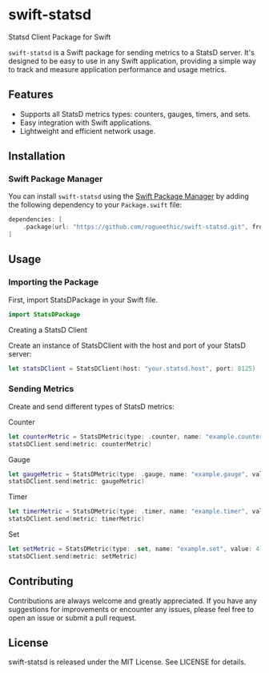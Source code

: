 # swift-statsd

Statsd Client Package for Swift

`swift-statsd` is a Swift package for sending metrics to a StatsD server. It's designed to be easy to use in any Swift application, providing a simple way to track and measure application performance and usage metrics.

## Features

- Supports all StatsD metrics types: counters, gauges, timers, and sets.
- Easy integration with Swift applications.
- Lightweight and efficient network usage.

## Installation

### Swift Package Manager

You can install `swift-statsd` using the [Swift Package Manager](https://swift.org/package-manager/) by adding the following dependency to your `Package.swift` file:

```swift
dependencies: [
    .package(url: "https://github.com/rogueethic/swift-statsd.git", from: "1.0.0")
]
```

## Usage

### Importing the Package

First, import StatsDPackage in your Swift file.

```swift
import StatsDPackage
```

Creating a StatsD Client

Create an instance of StatsDClient with the host and port of your StatsD server:

```swift
let statsDClient = StatsDClient(host: "your.statsd.host", port: 8125)
```

### Sending Metrics

Create and send different types of StatsD metrics:

Counter

```swift
let counterMetric = StatsDMetric(type: .counter, name: "example.counter", value: 1)
statsDClient.send(metric: counterMetric)
```

Gauge

```swift
let gaugeMetric = StatsDMetric(type: .gauge, name: "example.gauge", value: 100)
statsDClient.send(metric: gaugeMetric)
```

Timer

```swift
let timerMetric = StatsDMetric(type: .timer, name: "example.timer", value: 350)
statsDClient.send(metric: timerMetric)
```

Set

```swift
let setMetric = StatsDMetric(type: .set, name: "example.set", value: 4)
statsDClient.send(metric: setMetric)
```

## Contributing

Contributions are always welcome and greatly appreciated. If you have any suggestions for improvements or encounter any issues, please feel free to open an issue or submit a pull request.

## License

swift-statsd is released under the MIT License. See LICENSE for details.
